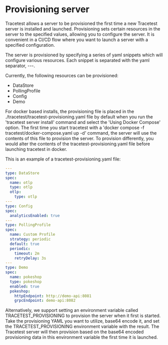 # Provisioning server

Tracetest allows a server to be provisioned the first time a new Tracetest server is installed and launched. Provisioning sets certain resources in the server to the specified values, allowing you to configure the server. It is convenient in a CI/CD flow where you want to launch a server with a specified configuration. 

The server is provisioned by specifying a series of yaml snippets which will configure various resources. Each snippet is separated with the yaml separator, ---.

Currently, the following resources can be provisioned: 
- DataStore
- PollingProfile
- Config
- Demo

For docker based installs, the provisioning file is placed in the ./tracetest/tracetest-provisioning.yaml file by default when you run the 'tracetest server install' command and select the 'Using Docker Compose' option. The first time you start tracetest with a 'docker compose -f tracetest/docker-compose.yaml  up -d' command, the server will use the contents of this file to provision the server. To provision differently, you would alter the contents of the tracetest-provisioning.yaml file before launching tracetest in docker.

This is an example of a tracetest-provisioning.yaml file:

```yaml
---
type: DataStore
spec:
  name: otlp
  type: otlp
  otlp:
    type: otlp
---
type: Config
spec:
  analyticsEnabled: true
---
type: PollingProfile
spec:
  name: Custom Profile
  strategy: periodic
  default: true
  periodic:
    timeout: 2m
    retryDelay: 3s
---
type: Demo
spec:
  name: pokeshop
  type: pokeshop
  enabled: true
  pokeshop:
    httpEndpoint: http://demo-api:8081
    grpcEndpoint: demo-api:8082
```

Alternatively, we support setting an environment variable called TRACETEST_PROVISIONING to provision the server when it first is started. Take the provisioning YAML you want to utilize, base64 encode it, and set the TRACETEST_PROVISIONING environment variable with the result. The Tracetest server will then provision based on the base64 encoded provisioning data in this environment variable the first time it is launched.

